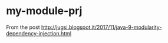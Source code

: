 # my-module-prj

From the post http://jugsi.blogspot.it/2017/11/java-9-modularity-dependency-injection.html
